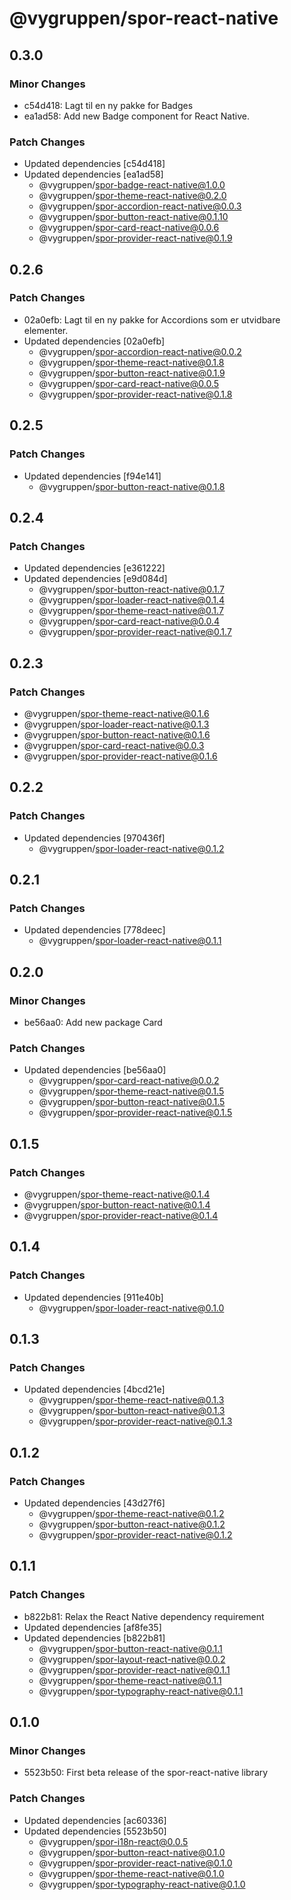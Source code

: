 # @vygruppen/spor-react-native

## 0.3.0

### Minor Changes

- c54d418: Lagt til en ny pakke for Badges
- ea1ad58: Add new Badge component for React Native.

### Patch Changes

- Updated dependencies [c54d418]
- Updated dependencies [ea1ad58]
  - @vygruppen/spor-badge-react-native@1.0.0
  - @vygruppen/spor-theme-react-native@0.2.0
  - @vygruppen/spor-accordion-react-native@0.0.3
  - @vygruppen/spor-button-react-native@0.1.10
  - @vygruppen/spor-card-react-native@0.0.6
  - @vygruppen/spor-provider-react-native@0.1.9

## 0.2.6

### Patch Changes

- 02a0efb: Lagt til en ny pakke for Accordions som er utvidbare elementer.
- Updated dependencies [02a0efb]
  - @vygruppen/spor-accordion-react-native@0.0.2
  - @vygruppen/spor-theme-react-native@0.1.8
  - @vygruppen/spor-button-react-native@0.1.9
  - @vygruppen/spor-card-react-native@0.0.5
  - @vygruppen/spor-provider-react-native@0.1.8

## 0.2.5

### Patch Changes

- Updated dependencies [f94e141]
  - @vygruppen/spor-button-react-native@0.1.8

## 0.2.4

### Patch Changes

- Updated dependencies [e361222]
- Updated dependencies [e9d084d]
  - @vygruppen/spor-button-react-native@0.1.7
  - @vygruppen/spor-loader-react-native@0.1.4
  - @vygruppen/spor-theme-react-native@0.1.7
  - @vygruppen/spor-card-react-native@0.0.4
  - @vygruppen/spor-provider-react-native@0.1.7

## 0.2.3

### Patch Changes

- @vygruppen/spor-theme-react-native@0.1.6
- @vygruppen/spor-loader-react-native@0.1.3
- @vygruppen/spor-button-react-native@0.1.6
- @vygruppen/spor-card-react-native@0.0.3
- @vygruppen/spor-provider-react-native@0.1.6

## 0.2.2

### Patch Changes

- Updated dependencies [970436f]
  - @vygruppen/spor-loader-react-native@0.1.2

## 0.2.1

### Patch Changes

- Updated dependencies [778deec]
  - @vygruppen/spor-loader-react-native@0.1.1

## 0.2.0

### Minor Changes

- be56aa0: Add new package Card

### Patch Changes

- Updated dependencies [be56aa0]
  - @vygruppen/spor-card-react-native@0.0.2
  - @vygruppen/spor-theme-react-native@0.1.5
  - @vygruppen/spor-button-react-native@0.1.5
  - @vygruppen/spor-provider-react-native@0.1.5

## 0.1.5

### Patch Changes

- @vygruppen/spor-theme-react-native@0.1.4
- @vygruppen/spor-button-react-native@0.1.4
- @vygruppen/spor-provider-react-native@0.1.4

## 0.1.4

### Patch Changes

- Updated dependencies [911e40b]
  - @vygruppen/spor-loader-react-native@0.1.0

## 0.1.3

### Patch Changes

- Updated dependencies [4bcd21e]
  - @vygruppen/spor-theme-react-native@0.1.3
  - @vygruppen/spor-button-react-native@0.1.3
  - @vygruppen/spor-provider-react-native@0.1.3

## 0.1.2

### Patch Changes

- Updated dependencies [43d27f6]
  - @vygruppen/spor-theme-react-native@0.1.2
  - @vygruppen/spor-button-react-native@0.1.2
  - @vygruppen/spor-provider-react-native@0.1.2

## 0.1.1

### Patch Changes

- b822b81: Relax the React Native dependency requirement
- Updated dependencies [af8fe35]
- Updated dependencies [b822b81]
  - @vygruppen/spor-button-react-native@0.1.1
  - @vygruppen/spor-layout-react-native@0.0.2
  - @vygruppen/spor-provider-react-native@0.1.1
  - @vygruppen/spor-theme-react-native@0.1.1
  - @vygruppen/spor-typography-react-native@0.1.1

## 0.1.0

### Minor Changes

- 5523b50: First beta release of the spor-react-native library

### Patch Changes

- Updated dependencies [ac60336]
- Updated dependencies [5523b50]
  - @vygruppen/spor-i18n-react@0.0.5
  - @vygruppen/spor-button-react-native@0.1.0
  - @vygruppen/spor-provider-react-native@0.1.0
  - @vygruppen/spor-theme-react-native@0.1.0
  - @vygruppen/spor-typography-react-native@0.1.0
